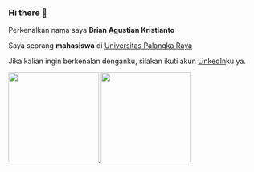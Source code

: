 ### Hi there 👋

Perkenalkan nama saya **Brian Agustian Kristianto**  

Saya seorang **mahasiswa** di [Universitas Palangka Raya](https://www.upr.ac.id/)

Jika kalian ingin berkenalan denganku, silakan ikuti akun [LinkedIn](https://www.linkedin.com/in/brian-agustian191/)ku ya.

<p align="left">
<a href="https://github.com/codex191">
  <img height="180em" src="https://github-readme-stats-eight-theta.vercel.app/api?username=codex191&show_icons=true&theme=algolia&include_all_commits=true&count_private=true"/>
  <img height="180em" src="https://github-readme-stats-eight-theta.vercel.app/api/top-langs/?username=codex191&layout=compact&langs_count=8&theme=algolia"/>
</a>
</p>
